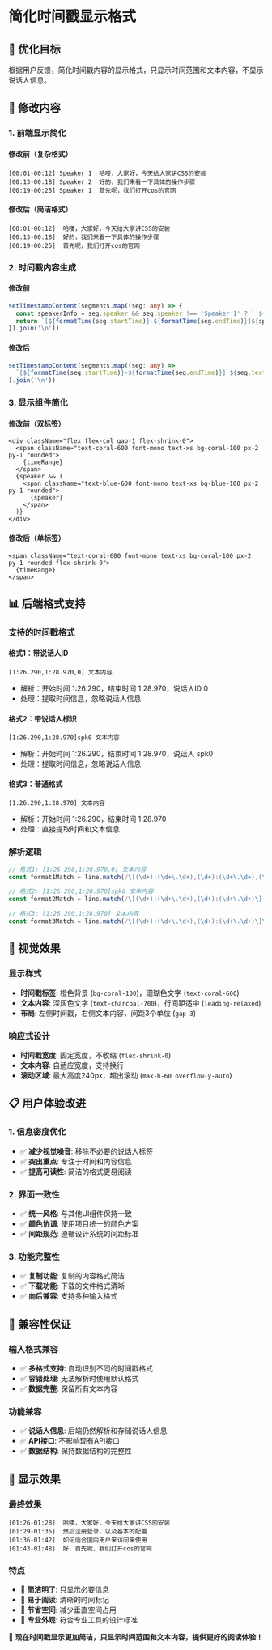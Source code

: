 # 简化时间戳显示格式

## 🎯 优化目标

根据用户反馈，简化时间戳内容的显示格式，只显示时间范围和文本内容，不显示说话人信息。

## 🔧 修改内容

### 1. 前端显示简化

#### **修改前（复杂格式）**
```
[00:01-00:12] Speaker 1  哈喽，大家好，今天给大家讲CSS的安装
[00:13-00:18] Speaker 2  好的，我们来看一下具体的操作步骤
[00:19-00:25] Speaker 1  首先呢，我们打开cos的官网
```

#### **修改后（简洁格式）**
```
[00:01-00:12]  哈喽，大家好，今天给大家讲CSS的安装
[00:13-00:18]  好的，我们来看一下具体的操作步骤
[00:19-00:25]  首先呢，我们打开cos的官网
```

### 2. 时间戳内容生成

#### **修改前**
```typescript
setTimestampContent(segments.map((seg: any) => {
  const speakerInfo = seg.speaker && seg.speaker !== 'Speaker 1' ? ` ${seg.speaker}` : ''
  return `[${formatTime(seg.startTime)}-${formatTime(seg.endTime)}]${speakerInfo} ${seg.text}`
}).join('\n'))
```

#### **修改后**
```typescript
setTimestampContent(segments.map((seg: any) => 
  `[${formatTime(seg.startTime)}-${formatTime(seg.endTime)}] ${seg.text}`
).join('\n'))
```

### 3. 显示组件简化

#### **修改前（双标签）**
```tsx
<div className="flex flex-col gap-1 flex-shrink-0">
  <span className="text-coral-600 font-mono text-xs bg-coral-100 px-2 py-1 rounded">
    {timeRange}
  </span>
  {speaker && (
    <span className="text-blue-600 font-mono text-xs bg-blue-100 px-2 py-1 rounded">
      {speaker}
    </span>
  )}
</div>
```

#### **修改后（单标签）**
```tsx
<span className="text-coral-600 font-mono text-xs bg-coral-100 px-2 py-1 rounded flex-shrink-0">
  {timeRange}
</span>
```

## 📊 后端格式支持

### 支持的时间戳格式

#### **格式1：带说话人ID**
```
[1:26.290,1:28.970,0] 文本内容
```
- 解析：开始时间 1:26.290，结束时间 1:28.970，说话人ID 0
- 处理：提取时间信息，忽略说话人信息

#### **格式2：带说话人标识**
```
[1:26.290,1:28.970]spk0 文本内容
```
- 解析：开始时间 1:26.290，结束时间 1:28.970，说话人 spk0
- 处理：提取时间信息，忽略说话人信息

#### **格式3：普通格式**
```
[1:26.290,1:28.970] 文本内容
```
- 解析：开始时间 1:26.290，结束时间 1:28.970
- 处理：直接提取时间和文本信息

### 解析逻辑

```typescript
// 格式1: [1:26.290,1:28.970,0] 文本内容
const format1Match = line.match(/\[(\d+):(\d+\.\d+),(\d+):(\d+\.\d+),(\d+)\]\s*(.*)/)

// 格式2: [1:26.290,1:28.970]spk0 文本内容
const format2Match = line.match(/\[(\d+):(\d+\.\d+),(\d+):(\d+\.\d+)\](?:spk(\d+))?\s*(.*)/)

// 格式3: [1:26.290,1:28.970] 文本内容
const format3Match = line.match(/\[(\d+):(\d+\.\d+),(\d+):(\d+\.\d+)\]\s*(.*)/)
```

## 🎨 视觉效果

### 显示样式
- **时间戳标签**: 橙色背景 (`bg-coral-100`)，珊瑚色文字 (`text-coral-600`)
- **文本内容**: 深灰色文字 (`text-charcoal-700`)，行间距适中 (`leading-relaxed`)
- **布局**: 左侧时间戳，右侧文本内容，间距3个单位 (`gap-3`)

### 响应式设计
- **时间戳宽度**: 固定宽度，不收缩 (`flex-shrink-0`)
- **文本内容**: 自适应宽度，支持换行
- **滚动区域**: 最大高度240px，超出滚动 (`max-h-60 overflow-y-auto`)

## 📋 用户体验改进

### 1. 信息密度优化
- ✅ **减少视觉噪音**: 移除不必要的说话人标签
- ✅ **突出重点**: 专注于时间和内容信息
- ✅ **提高可读性**: 简洁的格式更易阅读

### 2. 界面一致性
- ✅ **统一风格**: 与其他UI组件保持一致
- ✅ **颜色协调**: 使用项目统一的颜色方案
- ✅ **间距规范**: 遵循设计系统的间距标准

### 3. 功能完整性
- ✅ **复制功能**: 复制的内容格式简洁
- ✅ **下载功能**: 下载的文件格式清晰
- ✅ **向后兼容**: 支持多种输入格式

## 🔄 兼容性保证

### 输入格式兼容
- ✅ **多格式支持**: 自动识别不同的时间戳格式
- ✅ **容错处理**: 无法解析时使用默认格式
- ✅ **数据完整**: 保留所有文本内容

### 功能兼容
- ✅ **说话人信息**: 后端仍然解析和存储说话人信息
- ✅ **API接口**: 不影响现有API接口
- ✅ **数据结构**: 保持数据结构的完整性

## 🎯 显示效果

### 最终效果
```
[01:26-01:28]  哈喽，大家好，今天给大家讲CSS的安装
[01:29-01:35]  然后注册登录，以及基本的配置
[01:36-01:42]  如何适合国内用户来访问来使用
[01:43-01:48]  好，首先呢，我们打开cos的官网
```

### 特点
- 🎯 **简洁明了**: 只显示必要信息
- 🎯 **易于阅读**: 清晰的时间标记
- 🎯 **节省空间**: 减少垂直空间占用
- 🎯 **专业外观**: 符合专业工具的设计标准

🎉 **现在时间戳显示更加简洁，只显示时间范围和文本内容，提供更好的阅读体验！**
